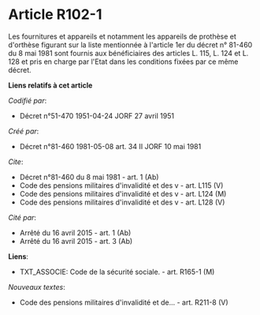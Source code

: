 # Article R102-1

Les fournitures et appareils et notamment les appareils de prothèse et d'orthèse figurant sur la liste mentionnée à l'article
1er du décret n° 81-460 du 8 mai 1981 sont fournis aux bénéficiaires des articles L. 115, L. 124 et L. 128 et pris en charge
par l'Etat dans les conditions fixées par ce même décret.

**Liens relatifs à cet article**

_Codifié par_:

  - Décret n°51-470 1951-04-24 JORF 27 avril 1951

_Créé par_:

  - Décret n°81-460 1981-05-08 art. 34 II JORF 10 mai 1981

_Cite_:

  - Décret n°81-460 du 8 mai 1981 - art. 1 (Ab)
  - Code des pensions militaires d'invalidité et des v - art. L115 (V)
  - Code des pensions militaires d'invalidité et des v - art. L124 (M)
  - Code des pensions militaires d'invalidité et des v - art. L128 (V)

_Cité par_:

  - Arrêté du 16 avril 2015 - art. 1 (Ab)
  - Arrêté du 16 avril 2015 - art. 3 (Ab)

**Liens**:

  - TXT_ASSOCIE: Code de la sécurité sociale. - art. R165-1 (M)

_Nouveaux textes_:

  - Code des pensions militaires d'invalidité et de... - art. R211-8 (V)
